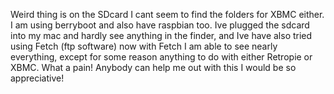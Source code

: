 Weird thing is on the SDcard I cant seem to find the folders for XBMC either.  I am using berryboot and also have raspbian too.  Ive plugged the sdcard into my mac and hardly see anything in the finder, and Ive have also tried using Fetch (ftp software) now with Fetch I am able to see nearly everything, except for some reason anything to do with either Retropie or XBMC.  What a pain!
Anybody can help me out with this I would be so appreciative!

